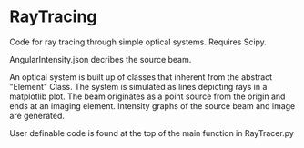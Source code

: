 # RayTracing
Code for ray tracing through simple optical systems.
Requires Scipy.

AngularIntensity.json decribes the source beam.

An optical system is built up of classes that inherent from the abstract "Element" Class.
The system is simulated as lines depicting rays in a matplotlib plot.
The beam originates as a point source from the origin and ends at an 
imaging element. Intensity graphs of the source beam and image are generated.

User definable code is found at the top of the main function in RayTracer.py
